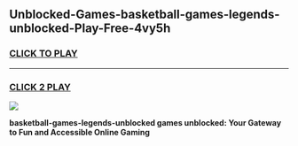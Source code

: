 
## Unblocked-Games-basketball-games-legends-unblocked-Play-Free-4vy5h
<h3>
<a href="https://premium76.site?title=basketball-games-legends-unblocked&ref=09A">CLICK TO PLAY</a></h3>
<hr>

<h3>
<a href="https://premium76.site?title=basketball-games-legends-unblocked&ref=09A">CLICK 2 PLAY</a>
  
</h3>

<a href="https://premium76.site?title=basketball-games-legends-unblocked&ref=09A"><img src="https://clearcache.store/games.png"></a>


**basketball-games-legends-unblocked games unblocked: Your Gateway to Fun and Accessible Online Gaming**
